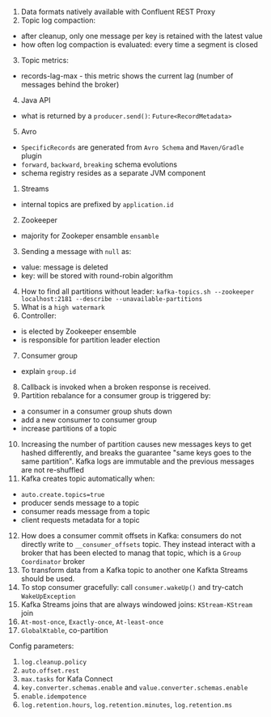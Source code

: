 1. Data formats natively available with Confluent REST Proxy
2. Topic log compaction:
 - after cleanup, only one message per key is retained with the latest value
 - how often log compaction is evaluated: every time a segment is closed
3. Topic metrics:
 - records-lag-max - this metric shows the current lag (number of messages behind the broker)
 4. Java API
 - what is returned by a `producer.send()`: `Future<RecordMetadata>`
5. Avro
- `SpecificRecords` are generated from `Avro Schema` and `Maven/Gradle` plugin
- `forward`, `backward`, `breaking` schema evolutions
- schema registry resides as a separate JVM component
1. Streams
- internal topics are prefixed by `application.id`
2. Zookeeper
- majority for Zookeper ensamble `ensamble`
3. Sending a message with `null` as:
-  value: message is deleted 
- key: will be stored with round-robin algorithm
4. How to find all partitions without leader: `kafka-topics.sh --zookeeper localhost:2181 --describe --unavailable-partitions`
5. What is a `high watermark`
6. Controller:
- is elected by Zookeeper ensemble
- is responsible for partition leader election
7. Consumer group
- explain `group.id`
8. Callback is invoked when a broken response is received.
9. Partition rebalance for a consumer group is triggered by:
- a consumer in a consumer group shuts down
- add a new consumer to consumer group
- increase partitions of a topic
10. Increasing the number of partition causes new messages keys to get hashed differently, and breaks the guarantee "same keys goes to the same partition". Kafka logs are immutable and the previous messages are not re-shuffled
11. Kafka creates topic automatically when:
- `auto.create.topics=true`
- producer sends message to a topic
- consumer reads message from a topic
- client requests metadata for a topic
12. How does a consumer commit offsets in Kafka: consumers do not directly write to `__consumer_offsets` topic. They instead interact with a broker that has been elected to manag that topic, which is a `Group Coordinator` broker
13. To transform data from a Kafka topic to another one Kafkta Streams should be used.
14. To stop consumer gracefully: call `consumer.wakeUp()` and try-catch `WakeUpException`
15. Kafka Streams joins that are always windowed joins: `KStream-KStream` join
16. `At-most-once`, `Exactly-once`, `At-least-once`
17. `GlobalKtable`, co-partition









Config parameters:
1. `log.cleanup.policy`
2. `auto.offset.rest`
3. `max.tasks` for Kafa Connect
4. `key.converter.schemas.enable` and `value.converter.schemas.enable`
5. `enable.idempotence`
6. `log.retention.hours`, `log.retention.minutes`, `log.retention.ms`